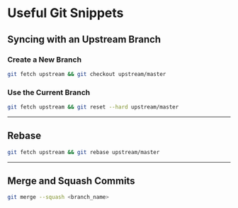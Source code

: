 # Useful Git Snippets

## Syncing with an Upstream Branch

### Create a New Branch
```bash
git fetch upstream && git checkout upstream/master
```

### Use the Current Branch
```bash
git fetch upstream && git reset --hard upstream/master
```

---

## Rebase
```bash
git fetch upstream && git rebase upstream/master
```

---

## Merge and Squash Commits
```bash
git merge --squash <branch_name>
```
